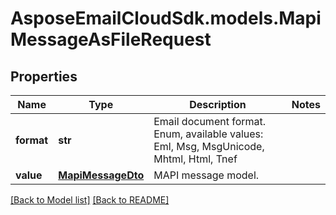 # AsposeEmailCloudSdk.models.MapiMessageAsFileRequest
## Properties
Name | Type | Description | Notes
------------ | ------------- | ------------- | -------------
**format** | **str** | Email document format. Enum, available values: Eml, Msg, MsgUnicode, Mhtml, Html, Tnef | 
**value** | [**MapiMessageDto**](MapiMessageDto.md) | MAPI message model.              | 



[[Back to Model list]](Models.md) [[Back to README]](README.md)


